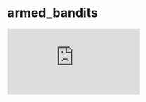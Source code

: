 # armed_bandits


![alt text](https://github.com/baribefe/armed_bandits/blob/master/softmax_0.3.pdf)

